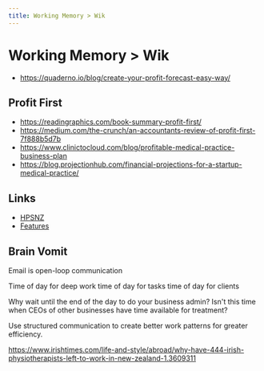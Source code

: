 ```yaml
---
title: Working Memory > Wik
---
```


# Working Memory > Wik

- https://quaderno.io/blog/create-your-profit-forecast-easy-way/

## Profit First

- https://readingraphics.com/book-summary-profit-first/
- https://medium.com/the-crunch/an-accountants-review-of-profit-first-7f888b5d7b
- https://www.clinictocloud.com/blog/profitable-medical-practice-business-plan
- https://blog.projectionhub.com/financial-projections-for-a-startup-medical-practice/

## Links

- [HPSNZ](https://www.google.com/search?q=HPSNZ+gensolve&oq=hp&aqs=chrome.0.69i59j69i57j0l4j69i60l2.3441j0j4&sourceid=chrome&ie=UTF-8)
- [Features](chrome-extension://klbibkeccnjlkjkiokjodocebajanakg/suspended.html#ttl=PT%20%2F%20Support%20Team%20Top%20of%20the%20Charts%20-%20Google%20Sheets&pos=0&uri=https://docs.google.com/spreadsheets/d/1ZS9Kg0S2je1Gy9KCHfQdA1cTT5M66FBF8VMuNCp6ZSI/edit#gid=0)

## Brain Vomit

Email is open-loop communication

Time of day for deep work
time of day for tasks
time of day for clients

Why wait until the end of the day to do your business admin? Isn't this time when CEOs of other businesses have time available for treatment?

Use structured communication to create better work patterns for greater efficiency.

https://www.irishtimes.com/life-and-style/abroad/why-have-444-irish-physiotherapists-left-to-work-in-new-zealand-1.3609311
